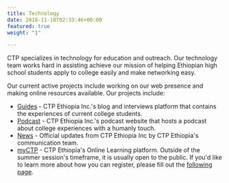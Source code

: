 ```yaml
---
title: Technology
date: 2018-11-18T02:33:46+00:00
featured: true
weight: "1"

---
```


CTP specializes in technology for education and outreach. Our technology team works hard in assisting achieve our mission of helping Ethiopian high school students apply to college easily and make networking easy.

Our current active projects include working on our web presence and making online resources available. Our projects include:

* [Guides](https://guides.ctpethiopia.org "Guides") - CTP Ethiopia Inc.'s blog and interviews platform that contains the experiences of current college students.
* [Podcast](https://guides.ctpethiopia.org "Podcast") - CTP Ethiopia Inc.'s podcast website that hosts a podcast about college experiences with a humanly touch.
* [News](https://news.ctpethiopia.org "News") - Official updates from CTP Ethiopia Inc by CTP Ethiopia's communication team.
* [myCTP](https://ctpacademy.org "myCTP") - CTP Ethiopia's Online Learning platform. Outside of the summer session's timeframe, it is usually open to the public. If you'd like to learn more about how you can register, please fill out the [following page](/contact "Contact").
